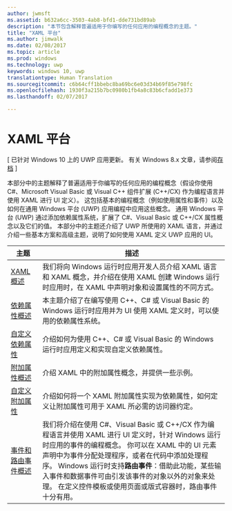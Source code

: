 ```yaml
---
author: jwmsft
ms.assetid: b632a6cc-3503-4ab8-bfd1-dde731bd89ab
description: "本节包含解释普遍适用于你编写的任何应用的编程概念的主题。"
title: "XAML 平台"
ms.author: jimwalk
ms.date: 02/08/2017
ms.topic: article
ms.prod: windows
ms.technology: uwp
keywords: windows 10, uwp
translationtype: Human Translation
ms.sourcegitcommit: c6b64cff1bbebc8ba69bc6e03d34b69f85e798fc
ms.openlocfilehash: 1930f3a215b7bc0980b1fb4a8c83b6cfadd1e373
ms.lasthandoff: 02/07/2017

---
```


# <a name="xaml-platform"></a>XAML 平台

\[ 已针对 Windows 10 上的 UWP 应用更新。 有关 Windows 8.x 文章，请参阅[存档](http://go.microsoft.com/fwlink/p/?linkid=619132) \]

本部分中的主题解释了普遍适用于你编写的任何应用的编程概念（假设你使用 C#、Microsoft Visual Basic 或 Visual C++ 组件扩展 (C++/CX) 作为编程语言并使用 XAML 进行 UI 定义）。 这包括基本的编程概念（例如使用属性和事件）以及如何在通用 Windows 平台 (UWP) 应用编程中应用这些概念。 通用 Windows 平台 (UWP) 通过添加依赖属性系统，扩展了 C#、Visual Basic 或 C++/CX 属性概念以及它们的值。 本部分中的主题还介绍了 UWP 所使用的 XAML 语言，并通过介绍一些基本方案和高级主题，说明了如何使用 XAML 定义 UWP 应用的 UI。
 
| 主题 | 描述 |
|-------|-------------|
| [XAML 概述](xaml-overview.md) | 我们将向 Windows 运行时应用开发人员介绍 XAML 语言和 XAML 概念，并介绍在使用 XAML 创建 Windows 运行时应用时，在 XAML 中声明对象和设置属性的不同方式。 |
| [依赖属性概述](dependency-properties-overview.md) | 本主题介绍了在编写使用 C++、C# 或 Visual Basic 的 Windows 运行时应用并为 UI 使用 XAML 定义时，可以使用的依赖属性系统。 |
| [自定义依赖属性](custom-dependency-properties.md) | 介绍如何为使用 C++、C# 或 Visual Basic 的 Windows 运行时应用定义和实现自定义依赖属性。 |
| [附加属性概述](attached-properties-overview.md) | 介绍 XAML 中的附加属性概念，并提供一些示例。 |
| [自定义附加属性](custom-attached-properties.md) | 介绍如何将一个 XAML 附加属性实现为依赖属性，如何定义让附加属性可用于 XAML 所必需的访问器约定。 |
| [事件和路由事件概述](events-and-routed-events-overview.md) | 我们将介绍在使用 C#、Visual Basic 或 C++/CX 作为编程语言并使用 XAML 进行 UI 定义时，针对 Windows 运行时应用的事件的编程概念。 你可以在 XAML 中的 UI 元素声明中为事件分配处理程序，或者在代码中添加处理程序。 Windows 运行时支持**路由事件**：借助此功能，某些输入事件和数据事件可由引发该事件的对象以外的对象来处理。 在定义控件模板或使用页面或版式容器时，路由事件十分有用。 |

 

